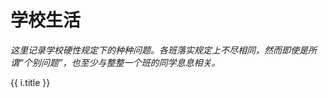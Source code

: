 # 学校生活

*这里记录学校硬性规定下的种种问题。各班落实规定上不尽相同，然而即使是所谓“个别问题”，也至少与整整一个班的同学息息相关。*

<div v-for="i in $site.pages.sort((a, b) => a.title < b.title ? -1 : 1)">
    <p v-if='/\/campus\/.+\.html/.test(i.path)'>
        <router-link :to="i.path">{{ i.title }}</router-link>
    </p>
</div>

